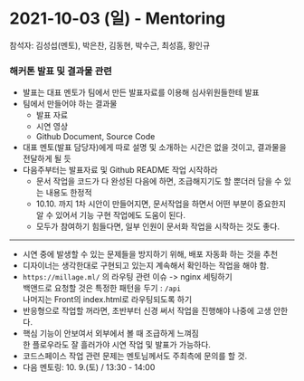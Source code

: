 # 2021-10-03 (일) - Mentoring
참석자: 김성섭(멘토), 박은찬, 김동현, 박수근, 최성흠, 황인규


### 해커톤 발표 및 결과물 관련
- 발표는 대표 멘토가 팀에서 만든 발표자료를 이용해 심사위원들한테 발표
- 팀에서 만들어야 하는 결과물
	- 발표 자료
	- 시연 영상
	- Github Document, Source Code
- 대표 멘토(발표 담당자)에게 따로 설명 및 소개하는 시간은 없을 것이고, 결과물을 전달하게 될 듯
- 다음주부터는 발표자료 및 Github README 작업 시작하라
	- 문서 작업을 코드가 다 완성된 다음에 하면, 조급해지기도 할 뿐더러 담을 수 있는 내용도 한정적
	- 10.10. 까지 1차 시안이 만들어지면, 문서작업을 하면서 어떤 부분이 중요한지 알 수 있어서 기능 구현 작업에도 도움이 된다.
	- 모두가 참여하기 힘들다면, 일부 인원이 문서화 작업을 시작하는 것도 좋다.
---
- 시연 중에 발생할 수 있는 문제들을 방지하기 위해, 배포 자동화 하는 것을 추천
- 디자이너는 생각한대로 구현되고 있는지 계속해서 확인하는 작업을 해야 함.
- `https://millage.ml/` 의 라우팅 관련 이슈 -> nginx 세팅하기\
	백앤드로 요청할 것은 특정한 패턴을 두기 : `/api`\
	나머지는 Front의 index.html로 라우팅되도록 하기
- 반응형으로 작업할 꺼라면, 초반부터 신경 써서 작업을 진행해야 나중에 고생 안한다.
- 핵심 기능이 안보여서 외부에서 볼 때 조급하게 느껴짐\
	한 플로우라도 잘 흘러가야 시연 작업 및 발표가 가능하다.
- 코드스페이스 작업 관련 문제는 멘토님께서도 주최측에 문의를 할 것.
- 다음 멘토링: 10. 9.(토) / 13:30 - 14:00
